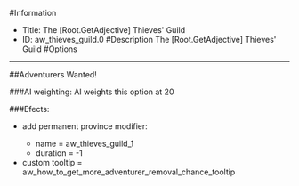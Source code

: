 #Information
 - Title: The [Root.GetAdjective] Thieves' Guild
 - ID: aw_thieves_guild.0
#Description
The [Root.GetAdjective] Thieves' Guild
#Options

___
##Adventurers Wanted!

###AI weighting:
AI weights this option at 20


###Efects:<ul><li>add permanent province modifier:</li><ul><li>name = aw_thieves_guild_1</li><li>duration = -1</li></ul><li>custom tooltip = aw_how_to_get_more_adventurer_removal_chance_tooltip</li></ul>
